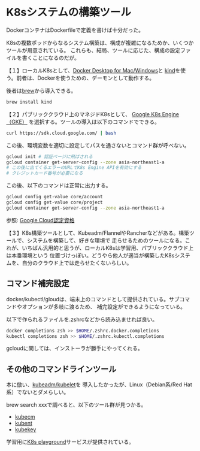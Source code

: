 # K8sシステムの構築ツール

DockerコンテナはDockerfileで定義を書けば十分だった。

K8sの複数ポッドからなるシステム構築は、構成が複雑になるためか、いくつかツールが用意されている。
これらも、結局、ツールに応じた、構成の設定ファイルを書くことになるのだが。

【１】ローカルK8sとして、[Docker Desktop for Mac/Windows](https://docs.docker.com/desktop/install/mac-install/)と
[kind](https://kind.sigs.k8s.io/)を使う。前者は、Dockerを使うための、デーモンとして動作する。

後者は[brew](https://brew.sh/)から導入できる。

```sh
brew install kind
```


【２】パブリッククラウド上のマネジドK8sとして、
[Google K8s Engine（GKE）](https://cloud.google.com/kubernetes-engine/docs/concepts/kubernetes-engine-overview)
を選択する。ツールの導入は以下のコマンドでできる。

```sh
curl https://sdk.cloud.google.com/ | bash
```

この後、環境変数を適切に設定してパスを通さないとコマンド群が呼べない。

```sh
gcloud init # 認証ページに飛ばされる
gcloud container get-server-config --zone asia-northeast1-a
# この後に出てくるエラーのURLでK8s Engine APIを有効にする
# クレジットカード番号が必要になる
```

この後、以下のコマンドは正常に出力する。

```sh
gcloud config get-value core/account
gcloud config get-value core/project
gcloud container get-server-config --zone asia-northeast1-a
```

参照: [Google Cloud認定資格](https://www.amazon.co.jp/dp/4295017639)


【３】K8s構築ツールとして、Kubeadm/FlannelやRancherなどがある。構築ツールで、システムを構築して、好きな環境で
走らせるためのツールになる。これが、いちばん汎用的と思うが、ローカルK8sは学習用、パブリッククラウド上は本番環境という
位置づけっぽい。どうやら他人が適当が構築したK8sシステムを、自分のクラウド上では走らせたくないらしい。

## コマンド補完設定

docker/kubectl/gloudは、端末上のコマンドとして提供されている。サブコマンドやオプションが多岐に渡るため、
補完設定ができるようになっている。

以下で作られるファイルを.zshrcなどから読み込ませれば良い。

```sh
docker completions zsh >> $HOME/.zshrc.docker.completions
kubectl completions zsh >> $HOME/.zshrc.kubectl.completions
```

gcloudに関しては、インストーラが勝手にやってくれる。


## その他のコマンドラインツール

本に倣い、[kubeadm/kubelet](https://kubernetes.io/docs/setup/production-environment/tools/kubeadm/install-kubeadm/)を
導入したかったが、Linux（Debian系/Red Hat系）でないとダメらしい。

brew search xxxで調べると、以下のツール群が見つかる。

- [kubecm](https://kubecm.cloud/en-us/introduction)
- [kubent](https://github.com/doitintl/kube-no-trouble)
- [kubekey](https://github.com/kubesphere/kubekey)

学習用に[K8s playground](https://labs.play-with-k8s.com/)サービスが提供されている。
